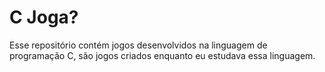 # C Joga?

Esse repositório contém jogos desenvolvidos na linguagem de programação C, são jogos criados enquanto eu estudava essa linguagem.
